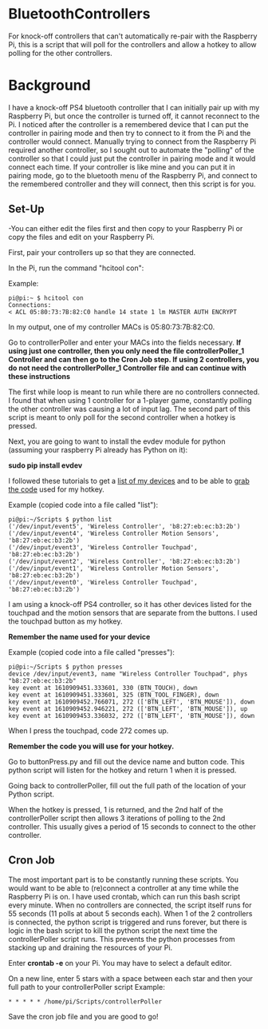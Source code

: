 # BluetoothControllers
For knock-off controllers that can't automatically re-pair with the Raspberry Pi, this is a script that will poll for the controllers and allow a hotkey to allow polling for the other controllers.

# Background
I have a knock-off PS4 bluetooth controller that I can initially pair up with my Raspberry Pi, but once the controller is turned off, it cannot reconnect to the Pi. I noticed after the controller is a remembered device that I can put the controller in pairing mode and then try to connect to it from the Pi and the controller would connect. Manually trying to connect from the Raspberry Pi required another controller, so I sought out to automate the "polling" of the controller so that I could just put the controller in pairing mode and it would connect each time. If your controller is like mine and you can put it in pairing mode, go to the bluetooth menu of the Raspberry Pi, and connect to the remembered controller and they will connect, then this script is for you.


## Set-Up
-You can either edit the files first and then copy to your Raspberry Pi or copy the files and edit on your Raspberry Pi.

First, pair your controllers up so that they are connected.

In the Pi, run the command "hcitool con":

Example:

	pi@pi:~ $ hcitool con
	Connections:
	< ACL 05:80:73:7B:82:C0 handle 14 state 1 lm MASTER AUTH ENCRYPT 
    
In my output, one of my controller MACs is 05:80:73:7B:82:C0.
 
 
Go to controllerPoller and enter your MACs into the fields necessary.
**If using just one controller, then you only need the file controllerPoller_1 Controller and can then go to the Cron Job step. If using 2 controllers, you do not need the controllerPoller_1 Controller file and can continue with these instructions**
 
The first while loop is meant to run while there are no controllers connected. I found that when using 1 controller for a 1-player game, constantly polling the other controller was causing a lot of input lag. The second part of this script is meant to only poll for the second controller when a hotkey is pressed.
 
Next, you are going to want to install the evdev module for python (assuming your raspberry Pi already has Python on it):
 
**sudo pip install evdev**
 
 
I followed these tutorials to get a [list of my devices](https://python-evdev.readthedocs.io/en/latest/tutorial.html) and to be able to [grab the code](https://python-evdev.readthedocs.io/en/latest/tutorial.html) used for my hotkey.
 
 
Example (copied code into a file called "list"):
 
	pi@pi:~/Scripts $ python list
	('/dev/input/event5', 'Wireless Controller', 'b8:27:eb:ec:b3:2b')
	('/dev/input/event4', 'Wireless Controller Motion Sensors', 'b8:27:eb:ec:b3:2b')
	('/dev/input/event3', 'Wireless Controller Touchpad', 'b8:27:eb:ec:b3:2b')
	('/dev/input/event2', 'Wireless Controller', 'b8:27:eb:ec:b3:2b')
	('/dev/input/event1', 'Wireless Controller Motion Sensors', 'b8:27:eb:ec:b3:2b')
	('/dev/input/event0', 'Wireless Controller Touchpad', 'b8:27:eb:ec:b3:2b')

I am using a knock-off PS4 controller, so it has other devices listed for the touchpad and the motion sensors that are separate from the buttons. I used the touchpad button as my hotkey.

**Remember the name used for your device**

Example (copied code into a file called "presses"):

	pi@pi:~/Scripts $ python presses
	device /dev/input/event3, name "Wireless Controller Touchpad", phys "b8:27:eb:ec:b3:2b"
	key event at 1610909451.333601, 330 (BTN_TOUCH), down
	key event at 1610909451.333601, 325 (BTN_TOOL_FINGER), down
	key event at 1610909452.766071, 272 (['BTN_LEFT', 'BTN_MOUSE']), down
	key event at 1610909452.946221, 272 (['BTN_LEFT', 'BTN_MOUSE']), up
	key event at 1610909453.336032, 272 (['BTN_LEFT', 'BTN_MOUSE']), down
When I press the touchpad, code 272 comes up. 

**Remember the code you will use for your hotkey.**

Go to buttonPress.py and fill out the device name and button code.
This python script will listen for the hotkey and return 1 when it is pressed.

Going back to controllerPoller, fill out the full path of the location of your Python script.

When the hotkey is pressed, 1 is returned, and the 2nd half of the controllerPoller script then allows 3 iterations of polling to the 2nd controller. This usually gives a period of 15 seconds to connect to the other controller.

## Cron Job
The most important part is to be constantly running these scripts. You would want to be able to (re)connect a controller at any time while the Raspberry Pi is on. I have used crontab, which can run this bash script every minute. When no controllers are connected, the script itself runs for 55 seconds (11 polls at about 5 seconds each). When 1 of the 2 controllers is connected, the python script is triggered and runs forever, but there is logic in the bash script to kill the python script the next time the controllerPoller script runs. This prevents the python processes from stacking up and draining the resources of your Pi.

Enter **crontab -e** on your Pi. You may have to select a default editor.

On a new line, enter 5 stars with a space between each star and then your full path to your controllerPoller script
Example:
	
	* * * * * /home/pi/Scripts/controllerPoller

Save the cron job file and you are good to go!



 
 
 
